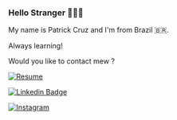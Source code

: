 ### Hello Stranger 👨🏽‍💻

My name is Patrick Cruz and I'm from Brazil 🇧🇷. 


Always learning!

Would you like to contact mew ? 

[![Resume](https://img.shields.io/badge/RESUME-%230A0A0A.svg?&style=for-the-badge&logo=dev-dot-to&logoColor=white)](https://patrickzequiel.github.io/resume/)

[![Linkedin Badge](https://img.shields.io/badge/linkedin-%230077B5.svg?&style=for-the-badge&logo=linkedin&logoColor=white)](https://www.linkedin.com/in/patrickzequiel/)

[![Instagram](https://img.shields.io/badge/instagram-%23E4405F.svg?&style=for-the-badge&logo=instagram&logoColor=white)](https://www.instagram.com/patrickzequiel/)